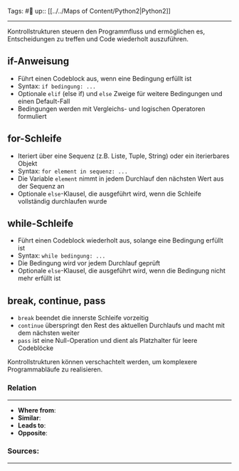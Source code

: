 Tags: #🌱
up:: [[../../Maps of Content/Python2|Python2]]

---
Kontrollstrukturen steuern den Programmfluss und ermöglichen es, Entscheidungen zu treffen und Code wiederholt auszuführen.

## if-Anweisung

- Führt einen Codeblock aus, wenn eine Bedingung erfüllt ist
- Syntax: `if bedingung: ...`
- Optionale `elif` (else if) und `else` Zweige für weitere Bedingungen und einen Default-Fall
- Bedingungen werden mit Vergleichs- und logischen Operatoren formuliert

## for-Schleife

- Iteriert über eine Sequenz (z.B. Liste, Tuple, String) oder ein iterierbares Objekt
- Syntax: `for element in sequenz: ...`
- Die Variable `element` nimmt in jedem Durchlauf den nächsten Wert aus der Sequenz an
- Optionale `else`-Klausel, die ausgeführt wird, wenn die Schleife vollständig durchlaufen wurde

## while-Schleife

- Führt einen Codeblock wiederholt aus, solange eine Bedingung erfüllt ist
- Syntax: `while bedingung: ...`
- Die Bedingung wird vor jedem Durchlauf geprüft
- Optionale `else`-Klausel, die ausgeführt wird, wenn die Bedingung nicht mehr erfüllt ist

## break, continue, pass

- `break` beendet die innerste Schleife vorzeitig
- `continue` überspringt den Rest des aktuellen Durchlaufs und macht mit dem nächsten weiter
- `pass` ist eine Null-Operation und dient als Platzhalter für leere Codeblöcke

Kontrollstrukturen können verschachtelt werden, um komplexere Programmabläufe zu realisieren.


### Relation
---
- **Where from**:  
- **Similar**: 
- **Leads to**: 
- **Opposite**: 
### Sources:
---
